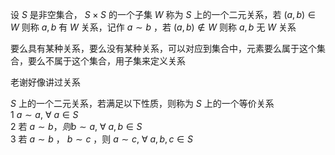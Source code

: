 设 $S$ 是非空集合， $S\times S$ 的一个子集 $W$ 称为 $S$ 上的一个二元关系，若 $(a,b)\in W$ 则称 $a,b$ 有 $W$ 关系，记作 $a\sim b$ ，若 $(a,b)\not\in W$ 则称 $a,b$ 无 $W$ 关系    
    
要么具有某种关系，要么没有某种关系，可以对应到集合中，元素要么属于这个集合，要么不属于这个集合，用子集来定义关系    
    
老谢好像讲过关系    
    
 $S$ 上的一个二元关系，若满足以下性质，则称为 $S$ 上的一个等价关系    
1  $a\sim a,\ \forall\ a\in S$     
2 若 $a\sim b，则b\sim a,\ \forall\ a,b\in S$     
3 若 $a\sim b$ ， $b\sim c$ ，则 $a\sim c,\ \forall\ a,b,c\in S$     
